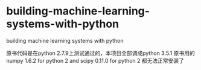 # building-machine-learning-systems-with-python
building machine learning systems with python

原书代码是在python 2.7.9上测试通过的，本项目全部调成python 3.5.1
原书用的 numpy 1.6.2 for python 2 and scipy 0.11.0 for python 2 都无法正常安装了